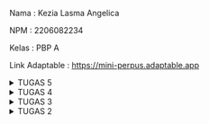 Nama    : Kezia Lasma Angelica

NPM     : 2206082234

Kelas   : PBP A

Link Adaptable  : https://mini-perpus.adaptable.app

<details>
<summary>TUGAS 5</summary>

1.  Jelaskan manfaat dari setiap element selector dan kapan waktu yang tepat untuk menggunakannya.  
    a. Universal Selector (*) adalah sebuah jenis elemen selector dalam CSS yang memilih atau mempengaruhi semua elemen di dalam dokumen HTML sehingga selector ini digunakan saat kita ingin menerapkan style elemen tersebut dalam seluruh dokumen  
    b. Type Selector adalah elemen selector yang dapat digunakan saat kita ingin menerapkan style pada semua instance dari elemen tertentu, contohnya mengubah warna teks atau size text dengan menggunakan 'p', 'h1', 'div'.  
    c. Class Selector (.classname) digunakan ketika ingin menerapkan style pada semua elemen yang memiliki kelas tertentu seperti 'container', 'box', 'button'.  
    d. ID Selector dapat digunakan ketika kita ingn menerapkan style pada elemen yang memiliki ID unik seperti '#header' dalam satu halaman.  
    e. Pseudo class dapat digunakan ketika ingin menerapkan style pada elemen dengan kondisi tertentu seperti saat mouse diarahkan, saat button diklik. Contoh dari pseudo class adalah ':hover', ':active'  

2.  Beberapa HTML5 Tag yang saya ketahui adalah:  
    a. 'header' yang digunakan untuk menandakan bagian atas dari halaman web atau dari sebuah elemen atau sekelompok elemen.  
    b. nav sebagai penanda daftar navigasi untuk tautan navigasi ke bagian-bagian lain dari halaman atau ke halaman-halaman lain  
    c. section yang digunakan untuk menyusun konten dalam satu bagian terkait dalam dokumen seperti artikel atau bagian khusus dari halaman.  
    d. div yang digunakan sebagai kontainer untuk mengelompokkan dan mengorganisir beberapa elemen dalam dokumen menjadi suatu kesatuan  
    e. footer yang digunakan untuk mendefinisikan bagian bawah dari halaman atau akhir dari elemen atau sekelompok elemen.  

3.  Jelaskan perbedaan antara margin dan padding.  
    Margin memiliki konsep yang berada di luar batas elemen antara elemen dan elemen lain di sekitarnya yang menciptakan jarak antara elemen dengan elemen tetangganya atau dengan tepi area konten. Sifatnya sendiri tidak terpengaruh oleh background atau border dan bersifat transparan secara default sehingga jika kita menggunakan elemen seperti warna background, maka margin tidak akan memiliki pengaruh pada elemen tersebut. 
    Sementara itu, padding memiliki konsep yang mengatur ruang bagian dalam elemen, dimana padding mengontrol ruang diesekitar konten elemennya seperti contohnya mengatur jarak sisi-sisi box pada text yang ada didalamnya. Selain itu, padding juga mempengaruhi background karena padding dapat menampilkan warna background.  

4.  Bootstrap dan Tailwind CSS adalah dua framework CSS yang membantu dalam pembuatan desain situs web. Keduanya memiliki berbeda dalam membangun style dalam komponen situs web dimana Bootstrap memberikan komponen-komponen bawaan yang lebih terstruktur sehingga pada saat tertentu sulit untuk mengubah komponen sesuai dengan kebutuhan khusus tanpa menimpa banyak gaya bawaan Bootstrap. Sementara itu, Tailwind CSS adalah framework utility-first yang memberikan kelas-kelas utilitas yang kuat dan memberikan fleksibilitas besar dalam tata letak dan desain. Bootstrap lebih cocok jika ingin membangun situs dengan cepat karena menggunakan komponen bawaan yang telah dirancang dengan baik. Tetapi jika kita ingin mmebuat situs dengan tingkat kustomisasi tinggi atau ingin mendesain dari nol, akan lebih nyaman menggunakan Tailwind CSS yang memberikan kebebasan lebih besar melalu kelas-kelas yang disediakan.  

5.  Jelaskan bagaimana cara kamu mengimplementasikan checklist di atas secara step-by-step (bukan hanya sekadar mengikuti tutorial).  
    a. Kustomisasi halaman login, register, dan tambah inventori semenarik mungkin.  
    Pertama, saya merancang desain yang saya inginkan di aplikasi Figma. Kemudian, saya menggunakan markup tags css style untuk menyusun desain-desain tersebut. Dalam markup tags tersebut, saya membuat komponen-komponen apa saja yang ingin saya berikan style, dimana ada beberapa komponen sepert body, container, box, form, button, juga dengan beberapa kondisi atau gayanya seperti saat hover atau model text heading(h) atau paragraph(p). Kemudian dalam komponen-komponen tersebut saya mengatur stylenya denga inisiasi background color, margin, padding, text align, border serta radiusnya, juga font dan font sizenya.  
    b. Kustomisasi halaman daftar inventori menjadi lebih berwarna maupun menggunakan apporach lain seperti menggunakan Card.  
    Pada daftar inventori, saya menambah kustomisasi dengan menggunakan card dan radio choice sebagai additional choice untuk produk saya. Untuk card, saya menerapkan desainnnya dengan menandakan bagian dari card menggunakan 'div class' serta mengatur stylenya seperti width, height, display, margin. Didalam 'div', saya menginisiasi bagian card seperti header, body, dan title.  
    Kemudian untuk mengkustomisasi radio choice, saya menandakan terlebih dulu apa saja yang ingin customize, dalam hal ini saya menambahkan pilihan 'hot, cold' untuk 'type' dan 'less sweet, normal sweet' untuk 'sweetness. Kemudian saya mendaftarkan additional tersebut berupa variabel pada models.py serta tipe datanya dan menambahkannya juga pada fields di models.py dan setelah itu melakukan migration sebagai langkah wajib ketika melakukan perubahan pada model produk. Agar tampilan dari additionals tersebut muncul pada card products, tidak lupa saya menambahkan bagian tersebut pada card text dalam card div.
</details>

<details>
<summary>TUGAS 4</summary>

1.  Apa itu Django UserCreationForm, dan jelaskan apa kelebihan dan kekurangannya?  
    Django UserCreationForm adalah impor bawaan `django.contrib.auth.forms` yang menyedeiakan template pengisian form seperti nama, password, dan konfirmasi password sehingga adanya UserCreationForm dapat membantu developer untuk tidak perlu panjang-panjang membuat code untuk standar pengisian form dan bahkan pengisian password sudah memiliki section konfirmasi. Sayangnya, UserCreationForm belum menyediakan template untuk data pendaftaran lebih detail seperti tanggal lahir dan jenis kelamin/ Selain itu, verifikasi identitas dan oersetujuan persyaratan juga belum tersedia di bawaan ini. 

2.  Apa perbedaan antara autentikasi dan otorisasi dalam konteks Django, dan mengapa keduanya penting?  
    Authentication adalah proses memastikan identitas pengguna ketika masuk ke sebuah sistem dengan tujuan untuk mengenali atau memvalidasi user yang masuk. Tahapan awal dari authentication sendiri adalah dengan user menciptakan "lingkungan" nya sendiri pada sebuah sistem (register), kemudian ketika user akan masuk kembali ke sistem, ia akan melewati proses autentikasi seperti login dengan username dan password dan akan diautentikasi oleh sistem apakah username dan password yang dimasukkan sudah benar. Autentikasi diperlukan untuk menjaga keamanan data user agar tidak bisa diakses secara sembarang  
    Sementara itu, authorization adalah proses memastikan bahwa user memiliki izin untuk masuk kedalam sebuah sistem. Hal ini dilakukan untuk memastikan bahwa tidak sembarang orang dapat mengakses sistem tersebut. Tahapan dari authorization biasanya dapat dilakukan setelah proses authentication selesai, dimana ketika user sudah tervalidasi masuk ke sistem, sistem akan menentukan akses apa saja yang dibuka untuk user tersebut sesuai dengan kriteria ketika user membuat "lingkungan" nya pada sistem. Authorization adalah salah satu komponen penting untuk mengontrol akses yang berbeda-beda dari tiap user.  

3.  Apa itu cookies dalam konteks aplikasi web, dan bagaimana Django menggunakan cookies untuk mengelola data sesi pengguna?  
    Cookies adalah data kecil yang disimpan pada client side untuk menandakan aksi yang dilakukan oleh pengguna tergantung oleh jenis cookienya. Cookie biasanya digunakan untuk mengelola sesi pengguna dengan menggunakan Session ID yang di-generate secara random. Kemudian, Django akan menyimpan data dari sesi tersebut dan hanya akan menggunakan Session ID yang disimpan dalam cookie di sisi klien. Setelah data sesi tersimpan, server akan mengirimkan Session ID ini kembali ke client dalam bentuk cookie. Cookie ini kemudian akan dikirimkan kembali oleh client ke server setiap kali permintaan HTTP dibuat ke aplikasi. Session ID inilah yang akan digunakan untuk mengidentifikasi pengguna dan data-datanya. Setelah pengguna melakukan logout, maka data dari sesi tersebut yang berkaitan dengan Session ID yang logout akan terhapus.  

4.   Apakah penggunaan cookies aman secara default dalam pengembangan web, atau apakah ada risiko potensial yang harus diwaspadai?  
    Ya, ada yang harus diwaspadai. Cookie rentan terhadap pencurian informasi sensitif jika tidak dielakukan dengan benar karena dapat menjadi target serangan Cross-Site Scripting (XSS) yang dimana penyerang dapat memasukkan script berbahaya ke halaman web dan mencuri cookies atau juga menjadi peluang serangan Man-in-the-Middle (MitM) alias disadap melalui lalu lintas jaringan jika koneksi tidak dienkripsi dengan HTTPS. Maka dari itu, penting untuk mengonfigurasi cookies dengan benar, dengan mengatur atribut Secure dan HttpOnly untuk melindungi informasi sensitif.

5. Checklist Tugas  
    a. Mengimplementasikan fungsi registrasi, login, dan logout untuk memungkinkan pengguna untuk mengakses aplikasi sebelumnya dengan lancar: Membuat 3 fungsi pada `views.py` yaitu  
    - Register: fungsi untuk membuat akun user menggunakan metode "POST" dimana client mengirim data registrasi ke server dengan menambahkan impor bawaan Django yaitu `UserCreationForm()` untuk mempermudah pembuatan kode untuk form bagi developer. Setelah menginisiasi fungsi diatas, kita perlu membuat berkas HTML nya pada templates. berikut adalah cara menginisiasi fungsi:   
    ```python
    from django.shortcuts import redirect
    from django.contrib.auth.forms import UserCreationForm
    from django.contrib import messages  

    ...
    def register(request):
    form = UserCreationForm()

    if request.method == "POST":
        form = UserCreationForm(request.POST)
        if form.is_valid():
            form.save()
            messages.success(request, 'Your account has been successfully created!')
            return redirect('main:login')
    context = {'form':form}
    return render(request, 'register.html', context)
    ```
    - Login: fungsi yang mengirim request autentikasi username dan password user dalamm bentuk "POST" dan mengautentikasinya dengan impor bawaan `authenticate(request, username=username, password=password`.Setelah menginisiasi fungsi diatas, kita perlu membuat berkas HTML nya pada templates. berikut adalah cara menginisiasi fungsi:  
    ```python
    from django.contrib.auth import authenticate, login

    ...
    def login_user(request):
    if request.method == 'POST':
        username = request.POST.get('username')
        password = request.POST.get('password')
        user = authenticate(request, username=username, password=password)
        if user is not None:
            login(request, user)
            return redirect('main:show_main')
        else:
            messages.info(request, 'Sorry, incorrect username or password. Please try again.')
    context = {}
    return render(request, 'login.html', context)
    ```  
    - Logout: fungsi yang mengirim request logout ke server, kemudian akan mengarahkan sistem ke page login
    Fungsi-fungsi yang sudah dibuat ini akan ditambahkan pathnya ke `urlpatterns` pada `urls.py`. Kemudian kita juga perlu merestriksi halaman main dengan
    ```python
    from django.contrib.auth.decorators import login_required
    ```  
    kemudian menambahkan `@login_required` diatas fungsi show_main
    ```python
    ...
    @login_required(login_url='/login')
    def show_main(request):
    ...
    ``` 

    b. Membuat dua akun pengguna dengan masing-masing tiga dummy data menggunakan model yang telah dibuat pada aplikasi sebelumnya untuk setiap akun di lokal.  
    - Pertama, kita akan melakukan register 2 akun di lokal. Setelah itu, login pada kedua akun tersebut dan membuat `3 dummy data berbeda` berdasarkan models yang sudah dibuat, dimana pada models saya, saya memggunakan name, amount, description, dan price.  

    c. Menghubungkan model Item dengan User  
    Menghubungkan model Item dengan User dilakukan agar Item yang muncul tersinkron dengan user yang sedang login kedalam sistem. Tahapannya adalah:  
    - Pada models.py, kita akan mengimpor model `User` dan menghubungkan satu produk dengan satu user menggunakan `ForeignKey`  
    ```python
    ...
    from django.contrib.auth.models import User
    ...
    class Product(models.Model):
    user = models.ForeignKey(User, on_delete=models.CASCADE)
    ...  
    ```  
    - Kemudian, kita akan menambahkan parameter `commit=False` pada `form.save()` di fungsi `creat_product` pada `views.py/main` yang bertujuan agar objek yang baru dibuat tidak langsung disimpan ke database, tetapi akan dimodifikasi terlebih dulu untuk memasukkan field `user` dengan objek `User` dari return value `request.user` untuk menandakan bahwa objek yang dibuat adalah milik user yang sedang login.Berikut adalah contoh kodenya:
    ```python
    def create_product(request):
    form = ProductForm(request.POST or None)

    if form.is_valid() and request.method == "POST":
        product = form.save(commit=False)
        product.user = request.user
        product.save()
        return HttpResponseRedirect(reverse('main:show_main'))
    ...
    ```  
    - Setelah itu, context `name` pada fungsi `show_main` akan diubah menjadi `'name': request.user.username,` agar objek produk yang ditampilkan adalah objek yang terasosiasi dengan user yang login
    - Karena kita menambahkan model baru yaitu `User`, maka kita perlu melakukan `python manage.py makemigrations`. Sebelum melakukan migrate, akan muncul error yang perlu diatasi dengan memberikan reply `1` di terminal pada error tersebut untuk menetapkan default value. Baru setelah itu kita bisa melakukan migration dengan `python manage.py migrate`

    d. Menampilkan detail informasi pengguna yang sedang logged in seperti username dan menerapkan cookies seperti last login pada halaman utama aplikasi.  
    Untuk menampilkan informasi pengguna yang sedang logged in seperti username, maka kita perlu mengubah context `name` pada fungsi `show_main` di `views.py/main`  menjadi `'name': request.user.username,` agar objek produk yang ditampilkan adalah objek yang terasosiasi dengan user yang login. Untuk menerapkan cookies seperti last login pada main page, maka tahapan yang perlu dilakukan:  
    - Logout akun yang sedang login pada aplikasi Django, kemudian kita akan mengimpor beberapa fungsi  
    ```python
    import datetime
    from django.http import HttpResponseRedirect
    from django.urls import reverse
    ```
    - Lalu pada fungsi `login_user`, kita akan menambahkan fungsi `last_login` pada blok `if User is not None`  
    ```python
    if user is not None:
    login(request, user)
    response = HttpResponseRedirect(reverse("main:show_main")) # Untuk membuat response
    response.set_cookie('last_login', str(datetime.datetime.now())) # Membuat cookie last login dan ditambahkan ke response
    ```
    - Kemudian kita juga akan menambahkan variabel `'last_login': request.COOKIES['last_login'],` pada `context` di fungsi `show_main`
    - Lalu pada fungsi `logout_user`, kita akan menambahkan `response.delete_cookie('last_login')` agar cookie `last_login` dihapus saat pengguna melalukan logout

</details>


<details>
<summary>TUGAS 3</summary>

1. Apa perbedaan antara form POST dan form GET dalam Django?  
    Method GET dan Post merupakan method yang digunakan untuk mengirim request HTTP ke server. Perbedaanya yaitu terletak pada tampilan URL, dimana GET akan menampilkan request HTTP pada URL, sementara POST tidak menampilkan request HTTP sehingga lebih aman untuk data yang membutuhkan privasi.  
    Contoh:  
    GET     : google.com/search?q=difference+between+post+and+get  
    POST    : https://scele.cs.ui.ac.id/user/profile.php?id=5465 (tidak menampilkan username dan password)  

2. Apa perbedaan utama antara XML, JSON, dan HTML dalam konteks pengiriman data?  
    a. XML     : Menggunakan markup tags sebagai basis sintaksnya. Sifat datanya terstruktur dan memiliki validasi yang kuat sehingga biasanya digunakan untuk konfigurasi aplikasi.
    b. JSON    : Menggunakan format pasangan key dan value. JSON mempunyai struktur yang lebih sederhana dibandingkan XML, namun ukuran datanya jauh lebih efisien sehingga biasanya digunakan untuk pengembangan web yang membutuhkan pertukaran data antara server dan client.
    c. HTML     : HTML juga menggunakan markup tags sebagai basis sintaksnya, namun tujuannya adalah untuk merender tampilan sehingga biasanya digunakan untuk membuat tampilah halaman web  

3. Mengapa JSON sering digunakan dalam pertukaran data antara aplikasi web modern?  
    JSON sering digunakan dalam pertukaran data aplikasi web modern karena formatnya lebih sederhana dan ringkas (menjadi lebih mudah dibaca oleh mesin) sehingga komunikasi pertukaran data dapat berlangsung dengan cepat  

4. Jelaskan bagaimana cara kamu mengimplementasikan checklist di atas secara step-by-step (bukan hanya sekadar mengikuti tutorial).  
    A. Membuat input form untuk menambahkan objek model pada app sebelumnya  
        - Membuat berkas forms.py pada direktori main untuk menginisiasi fields data yang akan dibutuhkan untuk produk. Pada produk saya, saya menggunakan fields name, amount, description, price serta   
        - Menambahkan import HttpResponseRedirect, ProductForm, dan reverse pada views.py
        - Membuat fungsi createProduct dengan parameter request untuk menginisiasi formulir yang menambahkan data produk yang baru diisi pada file tersebut
        - Menambahkan variabel products = Product.objects.all() pada views.py agar seluruh objek Product tersimpan di database
        - Membuka file urls.py di direktori utama untuk melakukan import fungsi create_product serta me-routing path create_product ke urlpatterns
        - Membuat file create_product.html pada templates yang mengextend base.html. File ini akan menginisiasi tampilan untuk "Add Products"  
    B. Menambahkan 5 fungsi views untuk melihat objek yang sudah ditambahkan dalam format HTML, XML, JSON, XML by ID, dan JSON by ID.  
        - Untuk melihat dalam format HTML, buat fungsi baru pada views.py, yaitu create_item dengan request untuk merender request product
        - Kemudian membuat file create_item.html pada templates untuk membuat tampilan page "Add Items"
        - Untuk format HTML dan JSON, impor HttpResponse dan serializers pada views.py, yang dimana serializers berfungsi untuk translater objek ke model XML dan JSON  
        - Membuat fungsi show_xml dan show_JSON yang menerima parameter request dengan melakukan serialize response data ke XML atau JSON
        - Jika ingin melihat objek berdasarkan ID, maka tambahkan fungsi show_xml_by_id dan show_json_by_id dengan menambahkan parameter id kedalam fungsi  
        - Tambahkan fungsi-fungsi yang telah dibuat tadi sebagai import kedalam folder urls.py dan menambahkan path URL fungsi-fungsi tadi kedalam urlpatterns  
    C. Membuat routing URL untuk masing-masing views yang telah ditambahkan pada poin 2.  
    -  Mengimpor fungsi-fungsi yang telah dibuat kedalam urls.py dan menambahkan path url kedalam urlpatterns
    ```python
    from django.urls import path
    from main.views import show_main, create_item, show_xml, show_json, show_xml_by_id, show_json_by_id 

    app_name = 'main'

    urlpatterns = [
        path('', show_main, name='show_main'),
        path('create-item', create_item, name='create_item'),
        path('xml/', show_xml, name='show_xml'), 
        path('json/', show_json, name='show_json'),
        path('xml/<int:id>/', show_xml_by_id, name='show_xml_by_id'),
        path('json/<int:id>/', show_json_by_id, name='show_json_by_id'),  
    ]
    ```  
5. Screenshot Postman  
    A. HTML  
    ![alt text](html.png)
    B. XML  
    ![alt text](xml.png)
    C. JSON  
    ![alt text](json.png)
    D. XML by ID
    ![alt text](xml_2.png)
    E. JSON by ID
    ![alt text](json_1.png)

Referensi:
- https://aws.amazon.com/id/compare/the-difference-between-json-xml/

</details>

<details>
<summary>TUGAS 2</summary>
A.  Checklist

1. Membuat sebuah proyek Django baru:   
    a. Membuat direktori lokal yang kemudian akan menjadi direktori utama  
    b. Menyalakan virtual environment setiap akan membuat proyek baru agar dependencies untuk tiap proyek terisolasi  
    c. Menyiapkan dependencies dalam berkas requirements.txt dan menginstallnya  
    d. Membuat proyek baru dengan command `django-admin startproject`

2. Membuat aplikasi dengan nama main pada proyek tersebut: Menjalankan command `python manage.py startapp main` pada direktori utama dan mendaftarkannya pad settings.py

3. Melakukan routing pada proyek agar dapat menjalankan aplikasi main: Membuat berkas urls.py pada direktori main dan mengisi file tersebut dengan:  
    a. Mengimpor path dari django.urls untuk mendefinisikan pola URL.  
    b. Menggunakan fungsi `show_main` dari modul main.views sebagai tampilan yang akan ditampilkan ketika URL terkait diakses.  
    c. Memberikan app_name untuk memberikan nama unik pada pola URL dalam aplikasi.

4.  Membuat model pada aplikasi main dengan nama Item dan memiliki atribut wajib: Mengisi berkas models.py dengan   
    a. models.Model yaitu kelas dasar yang digunakan untuk mendefinisikan model dalam Django.  
    b. Product yaitu nama model yang ingin didefinisikan.  
    c. Menambahkan atribut seperti nama, harga, dan deskripsi dan mengelompokkan tiap atribut kedalam tipe data yang sesuai seperti CharField, DateField, IntegerField, dan TextField.

5.  Membuat sebuah fungsi pada views.py untuk dikembalikan ke dalam sebuah template HTML yang menampilkan nama aplikasi serta nama dan kelas kamu:  
    a. Mengisi berkas views.py dengan `from django.shortcuts import render`  
    b. Menambahkan fungsi `def show_main(request)` yang mengatur permintaan HTTP dan mengembalikan tampilan yang sesuai.  
    c. Menambahkan "context" yang berisi data yang akan dikirimkan ke tampilan (berupa data nama dan kelas)  
    d. Menambahkan "render" tampilan yang berisi  
        - `request` yang berisi objek permintaan HTTP yang dikirim oleh pengguna.  
        - `main.html` yang berisi berkas template yang akan digunakan untuk me-render tampilan.  
        - `context` yang merupakan dictionary berisi data yang akan diteruskan ke tampilan untuk digunakan dalam penampilan dinamis.

6.  Membuat sebuah routing pada urls.py aplikasi main untuk memetakan fungsi yang telah dibuat pada views.py: Menambahkan isi urls.py pada direktori proyek dengan mengimpor fungsi include dari django.urls dan rute URL dari aplikasi lain untuk diarahkan ke tampilan main melalui variabel urlpatterns

7.  Melakukan deployment ke Adaptable terhadap aplikasi yang sudah dibuat sehingga nantinya dapat diakses oleh teman-temanmu melalui Internet:  
    a. Membuat akun Adaptable dan menyambungkannya dengan akun GitHub  
    b. Membuat "New App" dan menyambungkannya dengan repositori GitHub yang sudah ada dengan memilih "All Repositories" pada proses instalasi  
    c. Memilih repositori yang akan di-deploy ke Adaptable  
    d. Memilih Python App Template sebagai template deployment dan memilih PostgreSQL sebagai tipe basis data yang akan digunakan.  
    e. Menyesuaikan versi Python dengan spesifikasi aplikasi dengan mengecek terlebih dulu versi python melalui penyalaan virtual environment dan menjalankan python --version.  
    f. Menambahkan `python manage.py migrate && gunicorn mini_perpus.wsgi` pada bagian "Start Command"  
    g. Memasukkan nama aplikasi yang akan menjadi domain untuk situs web aplikasi dan mencentang HTTP Listener on PORT  
    h. Klik "Deploy App", kemudian proses deployment akan dimulai


B.  Buatlah bagan yang berisi request client ke web aplikasi berbasis Django beserta responnya dan jelaskan pada bagan tersebut kaitan antara urls.py, views.py, models.py, dan berkas html. 

![alt text](bagan.jpg)  
    Pertama, client akan membuat request ke URL aplikasi Django melalui internet. Kemudian, urls.py akan memetakan request tersebut melalui route yang menghubungkan URL yang diminta dengan fungsi atau kelas tampilan yang akan menanganinya. Lalu, views.py akan menerima permintaan dan memprosesnya sesuai dengan logika aplikasi. Misal dalam halaman profil, views akan memeriksa data pengguna yang diminta dan mempersiapkan data tersebut untuk ditampilkan. Selanjutnya views.py akan berinteraksi dengan models.py untuk mengakses atau memperbarui data di database. Setelah memproses data, views akan menggunakan template HTML yang berisi struktur dan elemen-elemen HTML untuk menyusun halaman web dengan mengisi data yang diperlukan. Setelah halaman web selesai dibuat, aplikasi akan mengirimkannya sebagai respons (response) kembali kepada client yang mengakses URL tersebut melalui internet dengan tampilan yang sesuai dengan request.  

C. Jelaskan mengapa kita menggunakan virtual environment? Apakah kita tetap dapat membuat aplikasi web berbasis Django tanpa menggunakan virtual environment?  
    Virtual environment dibutuhkan untuk mengisolasi dependencies dari suatu proyek, yang dimana dependencies tersebut tercatat pada requirements.txt. Hal ini akan memudahkan developer dalam mengelola berbagai proyek karena tiap proyek akan memiliki environment dan dependenciesnya masing-masing yang sudah terpisah. Sebenarnya, aplikasi web berbasis Django tetap dapat dibuat tanpa menggunakan virtual environment jika hanya dilakukan pada server local. Namun, hal ini akan sulit dilakukan jika kita akan melakukan deploy project menggunakan online hoster karena online hoster perlu menyesuaikan dependencies yang diperlukan proyek dengan mesin hosting.

D. Jelaskan apakah itu MVC, MVT, MVVM dan perbedaan dari ketiganya  
    a. MVC (Model-View-Controller):  
        - Model: Komponen yang mengatur dan mengelola logika aplikasi, data, validasi, dan interaksi.
        - View (Tampilan): Komponen yang mengontrol bagaimana data yang dikelola oleh model akan ditampilkan dengan menyiapkan komponenen-komponen yang akan terlibat seperti text boxes, dropdowns, dan lainnya.
        - Controller (Kontroler): Sebagai penengah dari Model dan View yang bertugas untuk memproses logika dan permintaan yang masuk dan berinteraksi dengan View untuk me-render output.
    b. MVT (Model-View-Template):  
        - Model: Sama seperti dalam Model dalam MVC yang bertugas mengelola data dan aplikasi.
        View (Tampilan): Berperan sebagai pengatur tampilan dengan mengambil data dari model untuk ditampilkan kepada pengguna
        - Template: Mengatur tampilan atau antarmuka pengguna dengan memisahkan kode HTML dari logika aplikasi untuk merancang tampilan yang diisi dengan data dari Model melalui View.
    c. MVVM (Model-View-ViewModel):
    - Model (Model): Sama seperti Model dalam MVC dan MVT yang bertugas mengelola data dan logika aplikasi.
    - View (Tampilan): Bertanggung jawab untuk menyiapkan elemen yang akan ditampilkan dan menerima input dari user.
    - ViewModel (Model Tampilan): Menjadi jembatan antara Model dan View yang mengontrol interaksi dari View  
    d. Perbedaan:  
    Pada MVC, terdapat controller yang mengendalikan Model dan View yang ditulis dengan kode spesifik untuk mengontrol. Sementara pada MVT, terdapat View yang menerima request dan mengembalikan respon dari HTTP dan Controller pada MVT sudah diatur oleh frameworknya sendiri.
    MVT adalah sebuah adaptasi dari MVC yang lebih khusus untuk kerangka kerja Django. Pada MVVM, logika yang digunakan yaitu data-binding, yang memudahkan dalam membuat perubahan pada aplikasi dibanding dengan MVC yang kodenya berlapis-lapis.

</details>